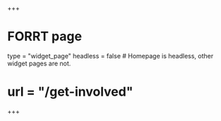+++
# FORRT page
type = "widget_page"
headless = false  # Homepage is headless, other widget pages are not.
# url = "/get-involved"
+++
